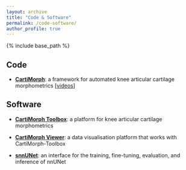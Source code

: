```yaml
---
layout: archive
title: "Code & Software"
permalink: /code-software/
author_profile: true
---
```


{% include base_path %}



Code
------
- [**CartiMorph**](https://github.com/YongchengYAO/CartiMorph):  a framework for automated knee articular cartilage morphometrics [[videos](https://youtube.com/playlist?list=PLhxxO44GqCRB9JvR9hqdeWP1t7XAfx_9r)]


Software
------
- [**CartiMorph Toolbox**](https://github.com/YongchengYAO/CartiMorph-Toolbox): a platform for knee articular cartilage morphometrics

- [**CartiMorph Viewer**](https://github.com/YongchengYAO/CartiMorph-Viewer): a data visualisation platform that works with CartiMorph-Toolbox

- [**snnUNet**](https://github.com/YongchengYAO/snnUNet): an interface for the training, fine-tuning, evaluation, and inference of nnUNet

  

